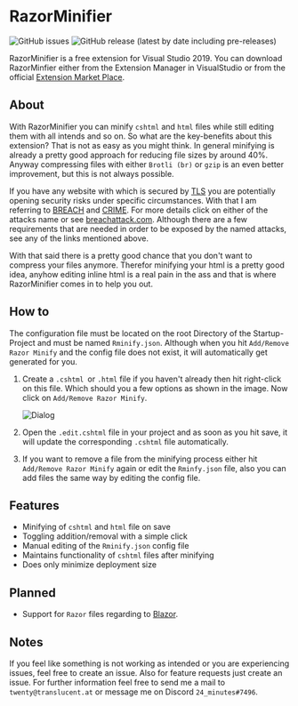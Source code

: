 # RazorMinifier

<img alt="GitHub issues" src="https://img.shields.io/github/issues-raw/TwentyFourMinutes/RazorMinifier"> <img alt="GitHub release (latest by date including pre-releases)" src="https://img.shields.io/github/v/release/TwentyFourMinutes/RazorMinifier?include_prereleases">

RazorMinifier is a free extension for Visual Studio 2019.
You can download RazorMinfier either from the Extension Manager in VisualStudio or from the official [Extension Market Place]( https://marketplace.visualstudio.com/items?itemName=twenty-four-minutes.razor-minifier ).

## About

With RazorMinifier you can minify `cshtml` and `html` files while still editing them with all intends and so on.
So what are the key-benefits about this extension? That is not as easy as you might think. 
In general minifying is already a pretty good approach for reducing file sizes by around 40%. Anyway compressing files with either `Brotli (br)` or `gzip` is an even better improvement, but this is not always possible.

If you have any website with which is secured by [TLS]( https://en.wikipedia.org/wiki/Transport_Layer_Security ) you are potentially opening security risks under specific circumstances. With that I am referring to [BREACH]( https://en.wikipedia.org/wiki/BREACH ) and [CRIME]( https://en.wikipedia.org/wiki/CRIME). For more details click on either of the attacks name or see [breachattack.com]( http://www.breachattack.com/ ). Although there are a few requirements that are needed in order to be exposed by the named attacks, see any of the links mentioned above.

With that said there is a pretty good chance that you don't want to compress your files anymore. Therefor minifying your html is a pretty good idea, anyhow editing inline html is a real pain in the ass and that is where RazorMinifier comes in to help you out.

## How to

The configuration file must be located on the root Directory of the Startup-Project and must be named `Rminify.json`. Although when you hit `Add/Remove Razor Minify` and the config file does not exist, it will automatically get generated for you. 

1. Create a `.cshtml `or `.html` file if you haven't already then hit right-click on this file. Which should you a few options as shown in the image. Now click on `Add/Remove Razor Minify`.

   ![Dialog](https://user-images.githubusercontent.com/36015290/67151966-8c260f00-f2ce-11e9-9629-e7dd59722c03.PNG)

2. Open the `.edit.cshtml` file in your project and as soon as you hit save, it will update the corresponding `.cshtml` file automatically.
3. If you want to remove a file from the minifying process either hit `Add/Remove Razor Minify` again or edit the `Rminfy.json` file, also you can add files the same way by editing the config file.

## Features

- Minifying of `cshtml` and `html` file on save
- Toggling addition/removal with a simple click
- Manual editing of the `Rminify.json` config file
- Maintains functionality of `cshtml` files after minifying
- Does only minimize deployment size

## Planned

- Support for `Razor` files regarding to [Blazor](https://blazor.net). 

## Notes

If you feel like something is not working as intended or you are experiencing issues, feel free to create an issue. Also for feature requests just create an issue. For further information feel free to send me a mail to `twenty@translucent.at` or message me on Discord `24_minutes#7496`.